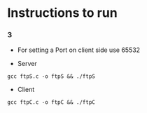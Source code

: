 # Instructions to run
### 3

- For setting a Port on client side use 65532

- Server
```
gcc ftpS.c -o ftpS && ./ftpS
```

- Client
```
gcc ftpC.c -o ftpC && ./ftpC
```
